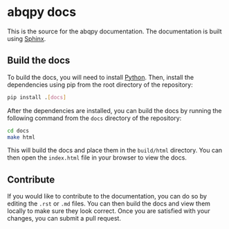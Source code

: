 # abqpy docs

This is the source for the abqpy documentation. The documentation is built using [Sphinx](http://www.sphinx-doc.org/en/master/).

## Build the docs

To build the docs, you will need to install [Python](https://www.python.org/downloads/). Then, install the dependencies using pip from the root directory of the repository:
```bash
pip install .[docs]
```
After the dependencies are installed, you can build the docs by running the following command from the `docs` directory of the repository:
```bash
cd docs
make html
```

This will build the docs and place them in the `build/html` directory. You can then open the `index.html` file in your browser to view the docs.

## Contribute

If you would like to contribute to the documentation, you can do so by editing the `.rst` or `.md` files. You can then build the docs and view them locally to make sure they look correct. Once you are satisfied with your changes, you can submit a pull request.
